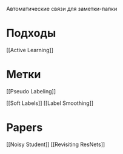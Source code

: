 

Автоматические связи для заметки-папки

# Подходы

[[Active Learning]]

# Метки

[[Pseudo Labeling]]

[[Soft Labels]]
[[Label Smoothing]]


# Papers

[[Noisy Student]]
[[Revisiting ResNets]]
